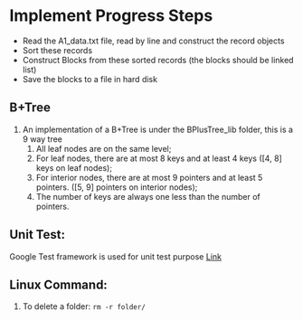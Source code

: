# Implement Progress Steps

* Read the A1_data.txt file, read by line and construct the record objects
* Sort these records
* Construct Blocks from these sorted records (the blocks should be linked list)
* Save the blocks to a file in hard disk

## B+Tree

1. An implementation of a B+Tree is under the BPlusTree_lib folder, this is a 9 way tree
   1. All leaf nodes are on the same level;
   2. For leaf nodes, there are at most 8 keys and at least 4 keys ([4, 8] keys on leaf nodes);
   3. For interior nodes, there are at most 9 pointers and at least 5 pointers. ([5, 9] pointers on interior nodes);
   4. The number of keys are always one less than the number of pointers.

## Unit Test:

Google Test framework is used for unit test purpose [Link](https://www.jetbrains.com/help/clion/creating-google-test-run-debug-configuration-for-test.html#code-gen-menu)

## Linux Command:
1. To delete a folder: `rm -r folder/`